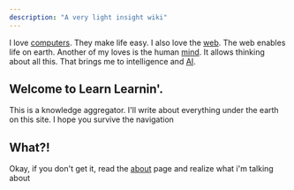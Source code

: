 ```yaml
---
description: "A very light insight wiki"
---
```


I love [computers](/computers/). They make life easy. I also love the [web](/web/). The web enables life on earth. Another of my loves is the human [mind](/mind/). It allows thinking about all this. That brings me to intelligence and [AI](/ai/).


Welcome to Learn Learnin'.
----
This is a knowledge aggregator. I'll write about everything under the earth on this site. I hope you survive the navigation

What?!
-----
Okay, if you don't get it, read the [about](/about/) page and realize what i'm talking about

